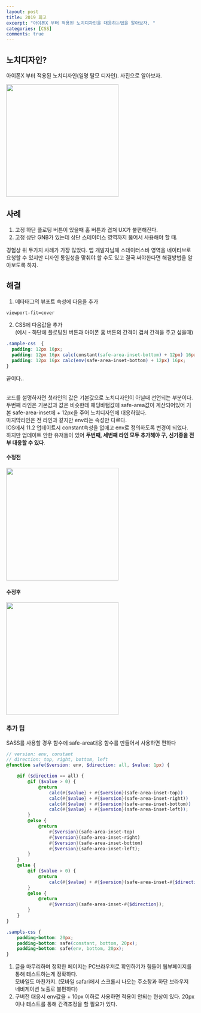 ```yaml
---
layout: post
title: 2019 회고
excerpt: "아이폰X 부터 적용된 노치디자인을 대응하는법을 알아보자. "
categories: [CSS]
comments: true
---
```


## 노치디자인?
아이폰X 부터 적용된 노치디자인(일명 탈모 디자인). 사진으로 알아보자.
<p><img src="https://image.zdnet.co.kr/2018/04/18/lejj_GwiuSpNTv9Bg6N9.jpg" alt="" width="300px" /></p>

## 사례
1. 고정 하단 플로팅 버튼이 있을때 홈 버튼과 겹쳐 UX가 불편해진다.
2. 고정 상단 GNB가 있는데 상단 스테이터스 영역까지 뚫어서 사용해야 할 때.

경험상 위 두가지 사례가 가장 많았다. 앱 개발자님께 스테이터스바 영역을 네이티브로 요청할 수 있지만 디자인 통일성을 맞춰야 할 수도 있고 결국 써야한다면 해결방법을 알아보도록 하자.

## 해결
1. 메타태그의 뷰포트 속성에 다음을 추가
```html
viewport-fit=cover
```
2. CSS에 다음값을 추가<br/>
(예시 - 하단에 플로팅된 버튼과 아이폰 홈 버튼의 간격이 겹쳐 간격을 주고 싶을때)
```css
.sample-css  {
  padding: 12px 16px;
  padding: 12px 16px calc(constant(safe-area-inset-bottom) + 12px) 16px;
  padding: 12px 16px calc(env(safe-area-inset-bottom) + 12px) 16px;
} 
```
끝이다..<br/><br/>

코드를 설명하자면 첫라인의 값은 기본값으로 노치디자인이 아닐때 선언되는 부분이다.<br/>
두번째 라인은 기본값과 값은 비슷한데 패딩바텀값에 safe-area값이 계산되어있어 기본 safe-area-inset에 + 12px을 주어 노치디자인에 대응하였다.<br/>
마지막라인은 전 라인과 같지만 env라는 속성만 다르다.<br/>
IOS에서 11.2 업데이트시 constant속성을 없애고 env로 정의하도록 변경이 되었다.<br/>
하지만 업데이트 안한 유저들이 있어 **두번째, 세번째 라인 모두 추가해야 구, 신기종을 전부 대응할 수 있다**.

#### 수정전
<p><img src="https://miro.medium.com/max/868/1*jtSClglMcjqZLlzO6d6AmA.png" width="300px" alt="" /></p>

#### 수정후
<p><img src="https://miro.medium.com/max/876/1*MuA8n_c1iylsAgoBzbqqKQ.png" width="300px" alt="" /></p>

### 추가 팁
SASS를 사용할 경우 함수에 safe-area대응 함수를 만들어서 사용하면 편하다
```scss
// version: env, constant
// direction: top, right, bottom, left
@function safe($version: env, $direction: all, $value: 1px) {

    @if ($direction == all) {
        @if ($value > 0) {
            @return
                calc(#{$value} + #{$version}(safe-area-inset-top))
                calc(#{$value} + #{$version}(safe-area-inset-right))
                calc(#{$value} + #{$version}(safe-area-inset-bottom))
                calc(#{$value} + #{$version}(safe-area-inset-left));
        }
        @else {
            @return
                #{$version}(safe-area-inset-top)
                #{$version}(safe-area-inset-right)
                #{$version}(safe-area-inset-bottom)
                #{$version}(safe-area-inset-left);
        }
    }
    @else {
        @if ($value > 0) {
            @return
                calc(#{$value} + #{$version}(safe-area-inset-#{$direction}));
        }
        @else {
            @return
                #{$version}(safe-area-inset-#{$direction});
        }
    }
}
```

```css
.sampls-css {
    padding-bottom: 20px;
    padding-bottom: safe(constant, bottom, 20px);
    padding-bottom: safe(env, bottom, 20px);
}
```

1. 글을 마무리하며 정확한 페이지는 PC브라우저로 확인하기가 힘들어 웹뷰페이지를 통해 테스트하는게 정확하다.<br>
모바일도 마찬가지. (모바일 safari에서 스크롤시 나오는 주소창과 하단 브라우저 네비게이션 노출로 불편하다)
2. 구버전 대응시 env값을 + 10px 이하로 사용하면 적용이 안되는 현상이 있다. 20px이나 테스트를 통해 간격조정을 할 필요가 있다.

